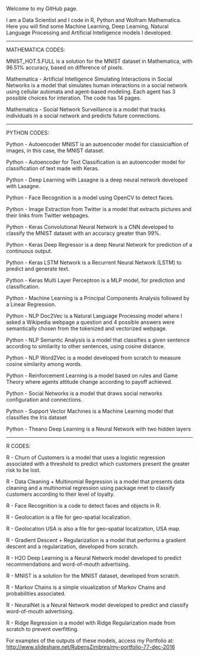 Welcome to my GitHub page. 

I am a Data Scientist and I code in R, Python and Wolfram Mathematica. Here you will find some Machine Learning, Deep Learning, Natural Language Processing and Artificial Intelligence models I developed:

------------------
MATHEMATICA CODES:

MNIST_HOT.5.FULL	is a solution for the MNIST dataset in Mathematica, with 96.51% accuracy, based on difference of pixels.

Mathematica - Artificial Intelligence Simulating Interactions in Social Networks	is a model that simulates human interactions in a social network using cellular automata and agent-based modeling. Each agent has 3 possible choices for interation. The code has 14 pages.

Mathematica - Social Network Surveillance	is a model that tracks individuals in a social network and predicts future connections.


------------------
PYTHON CODES:

Python - Autoencoder MNIST	is an autoencoder model for classiciaftion of images, in this case, the MNIST dataset.

Python - Autoencoder for Text Classification	is an autoencoder model for classification of text made with Keras.

Python - Deep Learning with Lasagne	is a deep neural network developed with Lasagne.

Python - Face Recognition	is a model using OpenCV to detect faces.

Python - Image Extraction from Twitter	is a model that extracts pictures and their links from Twitter webpages.

Python - Keras Convolutional Neural Network is a CNN developed to classify the MNIST dataset with an accuracy greater than 99%.

Python - Keras Deep Regressor	is a deep Neural Network for prediction of a continuous output.

Python - Keras LSTM Network	is a Recurrent Neural Network (LSTM) to predict and generate text.

Python - Keras Multi Layer Perceptron	is a MLP model, for prediction and classification.

Python - Machine Learning is a Principal Components Analysis followed by a Linear Regression.

Python - NLP Doc2Vec	is a Natural Language Processing model where I asked a Wikipedia webpage a question and 4 possible answers were semantically chosen from the tokenized and vectorized webpage.

Python - NLP Semantic Analysis	is a model that classifies a given sentence according to similarity to other sentences, using cosine distance.

Python - NLP Word2Vec	is a model developed from scratch to measure cosine similarity among words.

Python - Reinforcement Learning	is a model based on rules and Game Theory where agents attitude change according to payoff achieved.

Python - Social Networks	is a model that draws social networks configuration and connections.

Python - Support Vector Machines	is a Machine Learning model that classifies the Iris dataset

Python - Theano Deep Learning	is a Neural Network with two hidden layers


------------------
R CODES:

R - Churn of Customers is a model that uses a logistic regression associated with a threshold to predict which customers present the greater risk to be lost.

R - Data Cleaning + Multinomial Regression	is a model that presents data cleaning and a multinomial regression using package nnet to classify customers according to their level of loyalty.

R - Face Recognition	is a code to detect faces and objects in R.

R - Geolocation	is a file for geo-spatial localization.

R - Geolocation USA	is also a file for geo-spatial localization, USA map.

R - Gradient Descent + Regularization	is a model that performs a gradient descent and a regularization, developed from scratch.

R - H2O Deep Learning	is a Neural Network model developed to predict recommendations and word-of-mouth advertising.

R - MNIST	is a solution for the MNIST dataset, developed from scratch.

R - Markov Chains	is a simple visualization of Markov Chains and probabilities associated.

R - NeuralNet	is a Neural Network model developed to predict and classify word-of-mouth advertising.

R - Ridge Regression is a model with Ridge Regularization made from scratch to prevent overfitting.


For examples of the outputs of these models, access my Portfolio at: http://www.slideshare.net/RubensZimbres/my-portfolio-77-dec-2016
